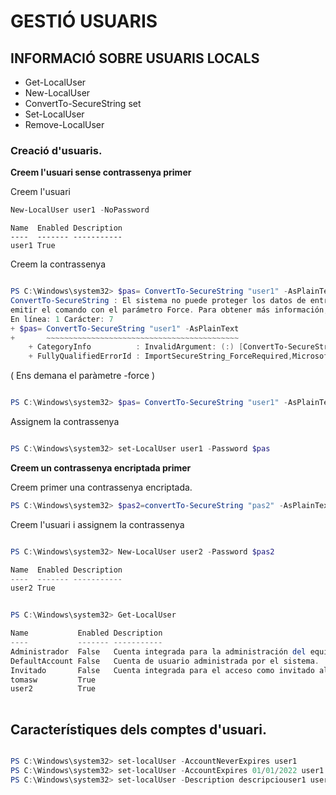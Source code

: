# GESTIÓ USUARIS

## INFORMACIÓ SOBRE USUARIS LOCALS
* Get-LocalUser
* New-LocalUser
* ConvertTo-SecureString set
* Set-LocalUser
* Remove-LocalUser

### Creació d'usuaris.

**Creem l'usuari sense contrassenya primer**

Creem l'usuari

```powershell
New-LocalUser user1 -NoPassword
```
```
Name  Enabled Description
----  ------- -----------
user1 True               
```
Creem la contrassenya

```Powershell

PS C:\Windows\system32> $pas= ConvertTo-SecureString "user1" -AsPlainText 
ConvertTo-SecureString : El sistema no puede proteger los datos de entrada de texto sin formato. Para eliminar la advertencia y convertir el texto sin formato en SecureString, vuelva a 
emitir el comando con el parámetro Force. Para obtener más información, escriba get-help ConvertTo-SecureString.
En línea: 1 Carácter: 7
+ $pas= ConvertTo-SecureString "user1" -AsPlainText
+       ~~~~~~~~~~~~~~~~~~~~~~~~~~~~~~~~~~~~~~~~~~~
    + CategoryInfo          : InvalidArgument: (:) [ConvertTo-SecureString], ArgumentException
    + FullyQualifiedErrorId : ImportSecureString_ForceRequired,Microsoft.PowerShell.Commands.ConvertToSecureStringCommand
```

( Ens demana el paràmetre -force )

```Powershell 

PS C:\Windows\system32> $pas= ConvertTo-SecureString "user1" -AsPlainText -force
```
Assignem la contrassenya

``` powershell

PS C:\Windows\system32> set-LocalUser user1 -Password $pas
```
**Creem un contrassenya encriptada primer**

Creem primer una contrassenya encriptada.

```PowerShell
PS C:\Windows\system32> $pas2=convertTo-SecureString "pas2" -AsPlainText -force

```
Creem l'usuari i assignem la contrassenya
```Powershell

PS C:\Windows\system32> New-LocalUser user2 -Password $pas2

Name  Enabled Description
----  ------- -----------
user2 True               


PS C:\Windows\system32> Get-LocalUser

Name           Enabled Description                                                      
----           ------- -----------                                                      
Administrador  False   Cuenta integrada para la administración del equipo o dominio     
DefaultAccount False   Cuenta de usuario administrada por el sistema.                   
Invitado       False   Cuenta integrada para el acceso como invitado al equipo o dominio                                                                  
tomasw         True                                                                     
user2          True                                                                    
                                                            
```

## Característiques dels comptes d'usuari.

```PowerShell

PS C:\Windows\system32> set-localUser -AccountNeverExpires user1
PS C:\Windows\system32> set-localUser -AccountExpires 01/01/2022 user1
PS C:\Windows\system32> set-localUser -Description descripciouser1 user1
```
